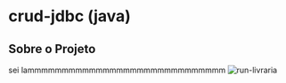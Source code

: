 # crud-jdbc (java)
## Sobre o Projeto
sei lammmmmmmmmmmmmmmmmmmmmmmmmmmmm
![run-livraria](https://user-images.githubusercontent.com/114026410/211673822-079c33f8-3144-422c-815a-3ed3d3c46d67.gif)
